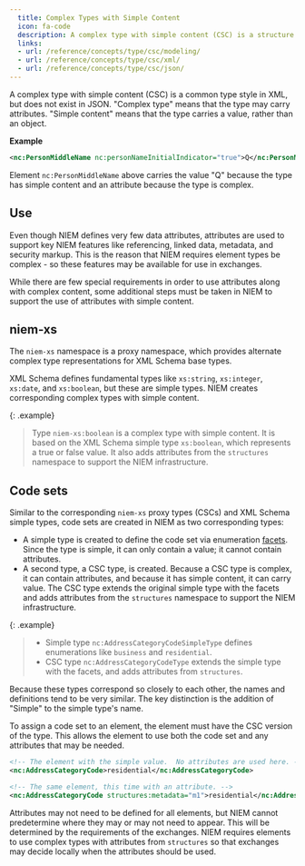 ```yaml
---
  title: Complex Types with Simple Content
  icon: fa-code
  description: A complex type with simple content (CSC) is a structure that represents a simple value and that may optionally contain attributes.
  links:
  - url: /reference/concepts/type/csc/modeling/
  - url: /reference/concepts/type/csc/xml/
  - url: /reference/concepts/type/csc/json/
---
```


A complex type with simple content (CSC) is a common type style in XML, but does not exist in JSON.  "Complex type" means that the type may carry attributes.  "Simple content" means that the type carries a value, rather than an object.

**Example**

```xml
<nc:PersonMiddleName nc:personNameInitialIndicator="true">Q</nc:PersonMiddleName>
```

Element `nc:PersonMiddleName` above carries the value "Q" because the type has simple content and an attribute because the type is complex.

<!--more-->

## Use

Even though NIEM defines very few data attributes, attributes are used to support key NIEM features like referencing, linked data, metadata, and security markup.  This is the reason that NIEM requires element types be complex - so these features may be available for use in exchanges.

While there are few special requirements in order to use attributes along with complex content, some additional steps must be taken in NIEM to support the use of attributes with simple content.

## niem-xs

The `niem-xs` namespace is a proxy namespace, which provides alternate complex type representations for XML Schema base types.

XML Schema defines fundamental types like `xs:string`, `xs:integer`, `xs:date`, and `xs:boolean`, but these are simple types.  NIEM creates corresponding complex types with simple content.

{: .example}
> Type `niem-xs:boolean` is a complex type with simple content.  It is based on the XML Schema simple type `xs:boolean`, which represents a true or false value.  It also adds attributes from the `structures` namespace to support the NIEM infrastructure.

## Code sets

Similar to the corresponding `niem-xs` proxy types (CSCs) and XML Schema simple types, code sets are created in NIEM as two corresponding types:

- A simple type is created to define the code set via enumeration [facets](../../facet).  Since the type is simple, it can only contain a value; it cannot contain attributes.
- A second type, a CSC type, is created.  Because a CSC type is complex, it can contain attributes, and because it has simple content, it can carry value.  The CSC type extends the original simple type with the facets and adds attributes from the `structures` namespace to support the NIEM infrastructure.

{: .example}
>
>- Simple type `nc:AddressCategoryCodeSimpleType` defines enumerations like `business` and `residential`.
>- CSC type `nc:AddressCategoryCodeType` extends the simple type with the facets, and adds attributes from `structures`.

Because these types correspond so closely to each other, the names and definitions tend to be very similar.  The key distinction is the addition of "Simple" to the simple type's name.

To assign a code set to an element, the element must have the CSC version of the type.  This allows the element to use both the code set and any attributes that may be needed.

```xml
<!-- The element with the simple value.  No attributes are used here. -->
<nc:AddressCategoryCode>residential</nc:AddressCategoryCode>

<!-- The same element, this time with an attribute. -->
<nc:AddressCategoryCode structures:metadata="m1">residential</nc:AddressCategoryCode>
```

Attributes may not need to be defined for all elements, but NIEM cannot predetermine where they may or may not need to appear.  This will be determined by the requirements of the exchanges.  NIEM requires elements to use complex types with attributes from `structures` so that exchanges may decide locally when the attributes should be used.
